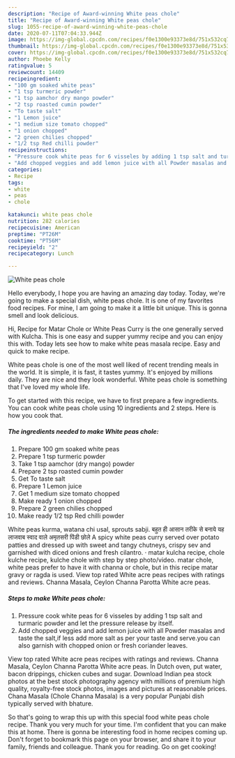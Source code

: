 ```yaml
---
description: "Recipe of Award-winning White peas chole"
title: "Recipe of Award-winning White peas chole"
slug: 1055-recipe-of-award-winning-white-peas-chole
date: 2020-07-11T07:04:33.944Z
image: https://img-global.cpcdn.com/recipes/f0e1300e93373e8d/751x532cq70/white-peas-chole-recipe-main-photo.jpg
thumbnail: https://img-global.cpcdn.com/recipes/f0e1300e93373e8d/751x532cq70/white-peas-chole-recipe-main-photo.jpg
cover: https://img-global.cpcdn.com/recipes/f0e1300e93373e8d/751x532cq70/white-peas-chole-recipe-main-photo.jpg
author: Phoebe Kelly
ratingvalue: 5
reviewcount: 14409
recipeingredient:
- "100 gm soaked white peas"
- "1 tsp turmeric powder"
- "1 tsp aamchor dry mango powder"
- "2 tsp roasted cumin powder"
- "To taste salt"
- "1 Lemon juice"
- "1 medium size tomato chopped"
- "1 onion chopped"
- "2 green chilies chopped"
- "1/2 tsp Red chilli powder"
recipeinstructions:
- "Pressure cook white peas for 6 visseles by adding 1 tsp salt and turmaric powder and let the pressure release by itself."
- "Add chopped veggies and add lemon juice with all Powder masalas and taste the salt,if less add more salt as per your taste and serve.you can also garnish with chopped onion or fresh coriander leaves."
categories:
- Recipe
tags:
- white
- peas
- chole

katakunci: white peas chole 
nutrition: 282 calories
recipecuisine: American
preptime: "PT26M"
cooktime: "PT56M"
recipeyield: "2"
recipecategory: Lunch

---
```



![White peas chole](https://img-global.cpcdn.com/recipes/f0e1300e93373e8d/751x532cq70/white-peas-chole-recipe-main-photo.jpg)

Hello everybody, I hope you are having an amazing day today. Today, we're going to make a special dish, white peas chole. It is one of my favorites food recipes. For mine, I am going to make it a little bit unique. This is gonna smell and look delicious.

Hi, Recipe for Matar Chole or White Peas Curry is the one generally served with Kulcha. This is one easy and supper yummy recipe and you can enjoy this with. Today lets see how to make white peas masala recipe. Easy and quick to make recipe.

White peas chole is one of the most well liked of recent trending meals in the world. It is simple, it is fast, it tastes yummy. It's enjoyed by millions daily. They are nice and they look wonderful. White peas chole is something that I've loved my whole life.


To get started with this recipe, we have to first prepare a few ingredients. You can cook white peas chole using 10 ingredients and 2 steps. Here is how you cook that.

<!--inarticleads1-->

##### The ingredients needed to make White peas chole:

1. Prepare 100 gm soaked white peas
1. Prepare 1 tsp turmeric powder
1. Take 1 tsp aamchor (dry mango) powder
1. Prepare 2 tsp roasted cumin powder
1. Get To taste salt
1. Prepare 1 Lemon juice
1. Get 1 medium size tomato chopped
1. Make ready 1 onion chopped
1. Prepare 2 green chilies chopped
1. Make ready 1/2 tsp Red chilli powder


White peas kurma, watana chi usal, sprouts sabji. बहुत ही आसान तरीके से बनाये यह लाजवाब स्वाद वाले अमृतसरी पिंडी छोले A spicy white peas curry served over potato patties and dressed up with sweet and tangy chutneys, crispy sev and garnished with diced onions and fresh cilantro. · matar kulcha recipe, chole kulche recipe, kulche chole with step by step photo/video. matar chole, white peas prefer to have it with channa or chole, but in this recipe matar gravy or ragda is used. View top rated White acre peas recipes with ratings and reviews. Channa Masala, Ceylon Channa Parotta White acre peas. 

<!--inarticleads2-->

##### Steps to make White peas chole:

1. Pressure cook white peas for 6 visseles by adding 1 tsp salt and turmaric powder and let the pressure release by itself.
1. Add chopped veggies and add lemon juice with all Powder masalas and taste the salt,if less add more salt as per your taste and serve.you can also garnish with chopped onion or fresh coriander leaves.


View top rated White acre peas recipes with ratings and reviews. Channa Masala, Ceylon Channa Parotta White acre peas. In Dutch oven, put water, bacon drippings, chicken cubes and sugar. Download Indian pea stock photos at the best stock photography agency with millions of premium high quality, royalty-free stock photos, images and pictures at reasonable prices. Chana Masala (Chole Channa Masala) is a very popular Punjabi dish typically served with bhature. 

So that's going to wrap this up with this special food white peas chole recipe. Thank you very much for your time. I'm confident that you can make this at home. There is gonna be interesting food in home recipes coming up. Don't forget to bookmark this page on your browser, and share it to your family, friends and colleague. Thank you for reading. Go on get cooking!
